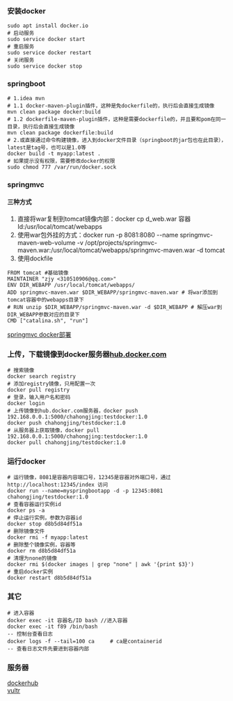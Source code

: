 ### 安装docker
``` shell script
sudo apt install docker.io
# 启动服务
sudo service docker start
# 重启服务
sudo service docker restart
# 关闭服务
sudo service docker stop
```

### springboot
```shell script
# 1.idea mvn
# 1.1 docker-maven-plugin插件，这种是免dockerfile的，执行后会直接生成镜像
mvn clean package docker:build
# 1.2 dockerfile-maven-plugin插件，这种是需要dockerfile的，并且要和pom在同一目录，执行后会直接生成镜像
mvn clean package dockerfile:build
# 2.或直接通过命令构建镜像，进入到docker文件目录（springboot的jar包也在此目录），latest是tag号，也可以是1.0等
docker build -t myapp:latest .
# 如果提示没有权限，需要修改docker的权限
sudo chmod 777 /var/run/docker.sock
```
### springmvc
#### 三种方式
1. 直接将war复制到tomcat镜像内部：docker cp d_web.war 容器Id:/usr/local/tomcat/webapps
2. 使用war包外挂的方式：docker run -p 8081:8080 --name springmvc-maven-web-volume -v /opt/projects/springmvc-maven.war:/usr/local/tomcat/webapps/springmvc-maven.war -d tomcat
3. 使用dockfile
```shell script
FROM tomcat #基础镜像
MAINTAINER "zjy <310510906@qq.com>"
ENV DIR_WEBAPP /usr/local/tomcat/webapps/
ADD springmvc-maven.war $DIR_WEBAPP/springmvc-maven.war # 将war添加到tomcat容器中的webapps目录下
# RUN unzip $DIR_WEBAPP/springmvc-maven.war -d $DIR_WEBAPP # 解压war到DIR_WEBAPP参数对应的目录下
CMD ["catalina.sh", "run"]
```

[springmvc docker部署](https://www.yuque.com/zhoubang/docker/docker-deploy-springmvc-maven)

### 上传，下载镜像到docker服务器[hub.docker.com](https://hub.docker.com)
```shell script
# 搜索镜像
docker search registry
# 添加registry镜像，只用配置一次
docker pull registry
# 登录，输入用户名和密码
docker login
# 上传镜像到hub.docker.com服务器，docker push 192.168.0.0.1:5000/chahongjing:testdocker:1.0
docker push chahongjing/testdocker:1.0
# 从服务器上获取镜像，docker pull 192.168.0.0.1:5000/chahongjing:testdocker:1.0
docker pull chahongjing/testdocker:1.0
```

### 运行docker
```shell script
# 运行镜像，8081是容器内容端口号，12345是容器对外端口号，通过 http://localhost:12345/index 访问
docker run --name=myspringbootapp -d -p 12345:8081 chahongjing/testdocker:1.0
# 查看容器运行实例id
docker ps -a
# 停止运行实例，参数为容器id
docker stop d8b5d84df51a
# 删除镜像文件
docker rmi -f myapp:latest
# 删除整个镜像实例，容器等
docker rm d8b5d84df51a
# 清理为none的镜像
docker rmi $(docker images | grep "none" | awk '{print $3}')
# 重启docker实例
docker restart d8b5d84df51a
```

### 其它
```shell script
# 进入容器
docker exec -it 容器名/ID bash //进入容器
docker exec -it f89 /bin/bash
-- 控制台查看日志
docker logs -f --tail=100 ca     # ca是containerid
-- 查看日志文件先要进到容器内部
```

### 服务器
[dockerhub](https://hub.docker.com/) <br>
[vultr](https://my.vultr.com)